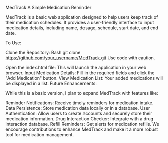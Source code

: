 MedTrack
A Simple Medication Reminder

MedTrack is a basic web application designed to help users keep track of their medication schedules. It provides a user-friendly interface to input medication details, including name, dosage, schedule, start date, and end date.

To Use:

Clone the Repository:
Bash
git clone https://github.com/your_username/MedTrack.git
Use code with caution.

Open the index.html file: This will launch the application in your web browser.
Input Medication Details: Fill in the required fields and click the "Add Medication" button.
View Medication List: Your added medications will be displayed in a list.
Future Enhancements:

While this is a basic version, I plan to expand MedTrack with features like:

Reminder Notifications: Receive timely reminders for medication intake.
Data Persistence: Store medication data locally or in a database.
User Authentication: Allow users to create accounts and securely store their medication information.
Drug Interaction Checker: Integrate with a drug interaction database.
Refill Reminders: Get alerts for medication refills.
We encourage contributions to enhance MedTrack and make it a more robust tool for medication management.

